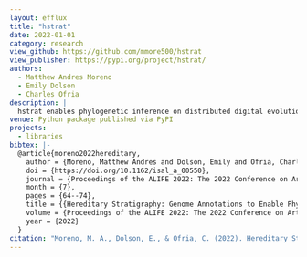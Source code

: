 ```yaml
---
layout: efflux
title: "hstrat"
date: 2022-01-01
category: research
view_github: https://github.com/mmore500/hstrat
view_publisher: https://pypi.org/project/hstrat/
authors:
  - Matthew Andres Moreno
  - Emily Dolson
  - Charles Ofria
description: |
  hstrat enables phylogenetic inference on distributed digital evolution populations.
venue: Python package published via PyPI
projects:
  - libraries
bibtex: |-
  @article{moreno2022hereditary,
    author = {Moreno, Matthew Andres and Dolson, Emily and Ofria, Charles},
    doi = {https://doi.org/10.1162/isal_a_00550},
    journal = {Proceedings of the ALIFE 2022: The 2022 Conference on Artificial Life},
    month = {7},
    pages = {64--74},
    title = {{Hereditary Stratigraphy: Genome Annotations to Enable Phylogenetic Inference over Distributed Populations}},
    volume = {Proceedings of the ALIFE 2022: The 2022 Conference on Artificial Life},
    year = {2022}
  }
citation: "Moreno, M. A., Dolson, E., & Ofria, C. (2022). Hereditary Stratigraphy: Genome Annotations to Enable Phylogenetic Inference over Distributed Populations. Proceedings of the ALIFE 2022: The 2022 Conference on Artificial Life, Proceedings of the ALIFE 2022: The 2022 Conference on Artificial Life(), 64–74. https://doi.org/https://doi.org/10.1162/isal_a_00550"
---
```

